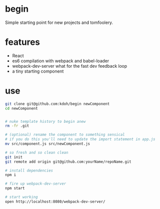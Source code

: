 # begin
Simple starting point for new projects and tomfoolery.

# features
- React
- es6 compilation with webpack and babel-loader
- webpack-dev-server what for the fast dev feedback loop
- a tiny starting component

# use

```sh
git clone git@github.com:kdoh/begin newComponent
cd newComponent


# nuke template history to begin anew
rm -fr .git

# (optional) rename the component to something sensical
# if you do this you'll need to update the import statement in app.js
mv src/component.js src/newComponent.js

# so fresh and so clean clean
git init
git remote add origin git@github.com:yourName/repoName.git

# install dependencies
npm i

# fire up webpack-dev-server
npm start

# start working
open http://localhost:8080/webpack-dev-server/
```
